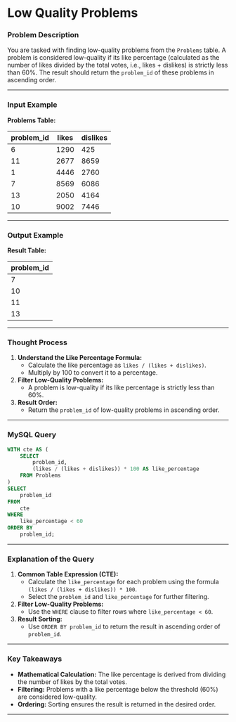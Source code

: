 # Low Quality Problems

### Problem Description

You are tasked with finding low-quality problems from the `Problems` table. A problem is considered low-quality if its like percentage (calculated as the number of likes divided by the total votes, i.e., likes + dislikes) is strictly less than 60%. The result should return the `problem_id` of these problems in ascending order.

---

### Input Example

**Problems Table:**

| problem_id | likes | dislikes |
|------------|-------|----------|
| 6          | 1290  | 425      |
| 11         | 2677  | 8659     |
| 1          | 4446  | 2760     |
| 7          | 8569  | 6086     |
| 13         | 2050  | 4164     |
| 10         | 9002  | 7446     |

---

### Output Example

**Result Table:**

| problem_id |
|------------|
| 7          |
| 10         |
| 11         |
| 13         |

---

### Thought Process

1. **Understand the Like Percentage Formula:**
   - Calculate the like percentage as `likes / (likes + dislikes)`.
   - Multiply by 100 to convert it to a percentage.
2. **Filter Low-Quality Problems:**
   - A problem is low-quality if its like percentage is strictly less than 60%.
3. **Result Order:**
   - Return the `problem_id` of low-quality problems in ascending order.

---

### MySQL Query

```sql
WITH cte AS (
    SELECT 
        problem_id, 
        (likes / (likes + dislikes)) * 100 AS like_percentage
    FROM Problems
)
SELECT 
    problem_id
FROM 
    cte
WHERE 
    like_percentage < 60
ORDER BY 
    problem_id;
```

---

### Explanation of the Query

1. **Common Table Expression (CTE):**
   - Calculate the `like_percentage` for each problem using the formula `(likes / (likes + dislikes)) * 100`.
   - Select the `problem_id` and `like_percentage` for further filtering.
2. **Filter Low-Quality Problems:**
   - Use the `WHERE` clause to filter rows where `like_percentage < 60`.
3. **Result Sorting:**
   - Use `ORDER BY problem_id` to return the result in ascending order of `problem_id`.

---

### Key Takeaways

- **Mathematical Calculation:** The like percentage is derived from dividing the number of likes by the total votes.
- **Filtering:** Problems with a like percentage below the threshold (60%) are considered low-quality.
- **Ordering:** Sorting ensures the result is returned in the desired order.

---
